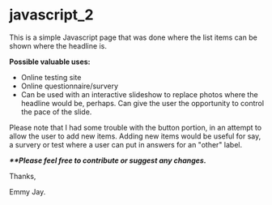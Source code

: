 # javascript_2

<p>This is a simple Javascript page that was done where the list items can be shown where the headline is.</P>

<p><strong>Possible valuable uses:</p></strong>
<ul>
  <li>Online testing site</li>
  <li>Online questionnaire/survery</li>
  <li>Can be used with an interactive slideshow to replace photos where the headline would be, perhaps. Can give the user the opportunity to control the pace of the slide.</li>
  </ul>
  
  Please note that I had some trouble with the button portion, in an attempt to allow the user to add new items. Adding new items
  would be useful for say, a survery or test where a user can put in answers for an "other" label. 
  
  <strong><i>**Please feel free to contribute or suggest any changes.</i></strong> 
  
  Thanks, 
  
  Emmy Jay.
